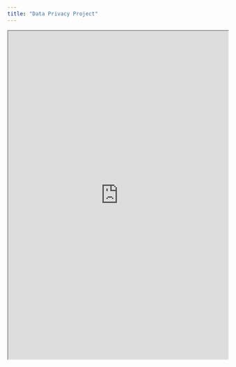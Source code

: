 ```yaml
---
title: "Data Privacy Project"
---
```



<iframe height="750" width="100%" src="https://ewelton.github.io/ktest/wiki.html#Data%20Privacy%20Project"></iframe>
